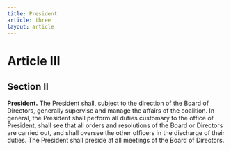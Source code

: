 ```yaml
---
title: President
article: three
layout: article
---
```

# Article III
## Section II

**President.** The President shall, subject to the direction of the Board of Directors, generally supervise and manage the affairs of the coalition. In general, the President shall perform all duties customary to the office of President, shall see that all orders and resolutions of the Board or Directors are carried out, and shall oversee the other officers in the discharge of their duties. The President shall preside at all meetings of the Board of Directors.